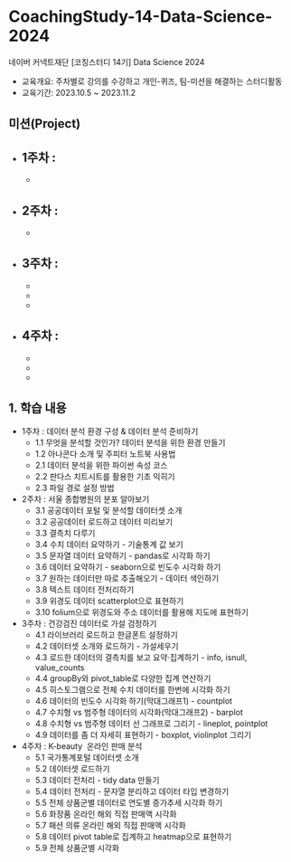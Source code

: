 # CoachingStudy-14-Data-Science-2024
네이버 커넥트재단 [코칭스터디 14기] Data Science 2024

* 교육개요: 주차별로 강의를 수강하고 개인-퀴즈, 팀-미션을 해결하는 스터디활동
* 교육기간: 2023.10.5 ~ 2023.11.2

## 미션(Project)
- 1주차 : 
    - 
    - 
- 2주차 : 
    - 
    - 
- 3주차 : 
    - 
    - 
    - 
    - 
- 4주차 : 
    - 
    - 
    - 
    - 

## 1. 학습 내용
- 1주차 : 데이터 분석 환경 구성 & 데이터 분석 준비하기
    - 1.1 무엇을 분석할 것인가? 데이터 분석을 위한 환경 만들기
    - 1.2 아나콘다 소개 및 주피터 노트북 사용법
    - 2.1 데이터 분석을 위한 파이썬 속성 코스
    - 2.2 판다스 치트시트를 활용한 기초 익히기
    - 2.3 파일 경로 설정 방법
- 2주차 : 서울 종합병원의 분포 알아보기
    - 3.1 공공데이터 포털 및 분석할 데이터셋 소개
    - 3.2 공공데이터 로드하고 데이터 미리보기
    - 3.3 결측치 다루기
    - 3.4 수치 데이터 요약하기 - 기술통계 값 보기
    - 3.5 문자열 데이터 요약하기 - pandas로 시각화 하기
    - 3.6 데이터 요약하기 - seaborn으로 빈도수 시각화 하기
    - 3.7 원하는 데이터만 따로 추출해오기 - 데이터 색인하기
    - 3.8 텍스트 데이터 전처리하기
    - 3.9 위경도 데이터 scatterplot으로 표현하기
    - 3.10 folium으로 위경도와 주소 데이터를 활용해 지도에 표현하기
- 3주차 : 건강검진 데이터로 가설 검정하기
    - 4.1 라이브러리 로드하고 한글폰트 설정하기
    - 4.2 데이터셋 소개와 로드하기 - 가설세우기
    - 4.3 로드한 데이터의 결측치를 보고 요약·집계하기 - info, isnull, value_counts
    - 4.4 groupBy와 pivot_table로 다양한 집계 연산하기
    - 4.5 히스토그램으로 전체 수치 데이터를 한번에 시각화 하기
    - 4.6 데이터의 빈도수 시각화 하기(막대그래프1) - countplot
    - 4.7 수치형 vs 범주형 데이터의 시각화(막대그래프2) - barplot
    - 4.8 수치형 vs 범주형 데이터 선 그래프로 그리기 - lineplot, pointplot
    - 4.9 데이터를 좀 더 자세히 표현하기 - boxplot, violinplot 그리기
- 4주차 : K-beauty  온라인 판매 분석
    - 5.1 국가통계포털 데이터셋 소개
    - 5.2 데이터셋 로드하기
    - 5.3 데이터 전처리 - tidy data 만들기
    - 5.4 데이터 전처리 - 문자열 분리하고 데이터 타입 변경하기
    - 5.5 전체 상품군별 데이터로 연도별 증가추세 시각화 하기
    - 5.6 화장품 온라인 해외 직접 판매액 시각화
    - 5.7 패션 의류 온라인 해외 직접 판매액 시각화
    - 5.8 데이터 pivot table로 집계하고 heatmap으로 표현하기
    - 5.9 전체 상품군별 시각화
